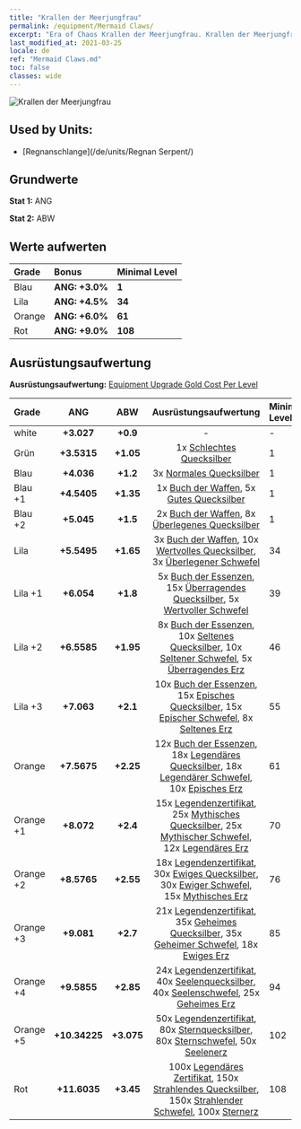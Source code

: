 ```yaml
---
title: "Krallen der Meerjungfrau"
permalink: /equipment/Mermaid Claws/
excerpt: "Era of Chaos Krallen der Meerjungfrau. Krallen der Meerjungfrau"
last_modified_at: 2021-03-25
locale: de
ref: "Mermaid Claws.md"
toc: false
classes: wide
---
```


  ![Krallen der Meerjungfrau](/images/e/e_99043.png)

## Used by Units:

* [Regnanschlange](/de/units/Regnan Serpent/) 


## Grundwerte
 **Stat 1:** ANG

 **Stat 2:** ABW

## Werte aufwerten

  |     Grade    |   Bonus | Minimal Level | 
  |:-------------|:--------|:--------------| 
  | Blau | **ANG: +3.0%** | **1** | 
  | Lila | **ANG: +4.5%** | **34** | 
  | Orange | **ANG: +6.0%** | **61** | 
  | Rot | **ANG: +9.0%** | **108** | 


## Ausrüstungsaufwertung
 **Ausrüstungsaufwertung:** [Equipment Upgrade Gold Cost Per Level](/equipment/EquipmentUpgradeCostPerLevel/) 

  |          Grade      | ANG | ABW | Ausrüstungsaufwertung | Minimal Level |
  |:--------------------|:---------:|:---------:|:----------------:|:--------------|
  | white | **+3.027** | **+0.9** | - | - |
  | Grün | **+3.5315** | **+1.05** | 1x [Schlechtes Quecksilber](/de/Items/mat_2/) | 1 |
  | Blau | **+4.036** | **+1.2** | 3x [Normales Quecksilber](/de/Items/mat_8/) | 1 |
  | Blau +1 | **+4.5405** | **+1.35** | 1x [Buch der Waffen](/de/Items/mat_18/), 5x [Gutes Quecksilber](/de/Items/mat_14/) | 1 |
  | Blau +2 | **+5.045** | **+1.5** | 2x [Buch der Waffen](/de/Items/mat_25/), 8x [Überlegenes Quecksilber](/de/Items/mat_21/) | 1 |
  | Lila | **+5.5495** | **+1.65** | 3x [Buch der Waffen](/de/Items/mat_32/), 10x [Wertvolles Quecksilber](/de/Items/mat_28/), 3x [Überlegener Schwefel](/de/Items/mat_22/) | 34 |
  | Lila +1 | **+6.054** | **+1.8** | 5x [Buch der Essenzen](/de/Items/mat_39/), 15x [Überragendes Quecksilber](/de/Items/mat_35/), 5x [Wertvoller Schwefel](/de/Items/mat_29/) | 39 |
  | Lila +2 | **+6.5585** | **+1.95** | 8x [Buch der Essenzen](/de/Items/mat_46/), 10x [Seltenes Quecksilber](/de/Items/mat_42/), 10x [Seltener Schwefel](/de/Items/mat_43/), 5x [Überragendes Erz](/de/Items/mat_33/) | 46 |
  | Lila +3 | **+7.063** | **+2.1** | 10x [Buch der Essenzen](/de/Items/mat_53/), 15x [Episches Quecksilber](/de/Items/mat_49/), 15x [Epischer Schwefel](/de/Items/mat_50/), 8x [Seltenes Erz](/de/Items/mat_40/) | 55 |
  | Orange | **+7.5675** | **+2.25** | 12x [Buch der Essenzen](/de/Items/mat_60/), 18x [Legendäres Quecksilber](/de/Items/mat_56/), 18x [Legendärer Schwefel](/de/Items/mat_57/), 10x [Episches Erz](/de/Items/mat_47/) | 61 |
  | Orange +1 | **+8.072** | **+2.4** | 15x [Legendenzertifikat](/de/Items/mat_67/), 25x [Mythisches Quecksilber](/de/Items/mat_63/), 25x [Mythischer Schwefel](/de/Items/mat_64/), 12x [Legendäres Erz](/de/Items/mat_54/) | 70 |
  | Orange +2 | **+8.5765** | **+2.55** | 18x [Legendenzertifikat](/de/Items/mat_74/), 30x [Ewiges Quecksilber](/de/Items/mat_70/), 30x [Ewiger Schwefel](/de/Items/mat_71/), 15x [Mythisches Erz](/de/Items/mat_61/) | 76 |
  | Orange +3 | **+9.081** | **+2.7** | 21x [Legendenzertifikat](/de/Items/mat_81/), 35x [Geheimes Quecksilber](/de/Items/mat_77/), 35x [Geheimer Schwefel](/de/Items/mat_78/), 18x [Ewiges Erz](/de/Items/mat_68/) | 85 |
  | Orange +4 | **+9.5855** | **+2.85** | 24x [Legendenzertifikat](/de/Items/mat_88/), 40x [Seelenquecksilber](/de/Items/mat_84/), 40x [Seelenschwefel](/de/Items/mat_85/), 25x [Geheimes Erz](/de/Items/mat_75/) | 94 |
  | Orange +5 | **+10.34225** | **+3.075** | 50x [Legendenzertifikat](/de/Items/mat_95/), 80x [Sternquecksilber](/de/Items/mat_91/), 80x [Sternschwefel](/de/Items/mat_92/), 50x [Seelenerz](/de/Items/mat_82/) | 102 |
  | Rot | **+11.6035** | **+3.45** | 100x [Legendäres Zertifikat](/de/Items/mat_102/), 150x [Strahlendes Quecksilber](/de/Items/mat_98/), 150x [Strahlender Schwefel](/de/Items/mat_99/), 100x [Sternerz](/de/Items/mat_89/) | 108 |

